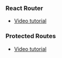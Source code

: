 ### React Router

- [Video tutorial](https://youtu.be/7xRVnmWcTE8)

### Protected Routes

- [Video tutorial](https://youtu.be/42tFXd1PdCk)
